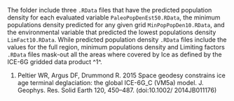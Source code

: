 The folder include three `.RData` files that have the predicted population density for each evaluated variable `PaleoPopDenEst50.RData`, the minimum populations density predicted for any given grid `MinPopPopDen10.RData`, and the environmental variable that predicted the lowest populations density `LimFact10.RData`. While predicted population density `.RData` files include the values for the full region, minimum populations density and Limiting factors `.RData` files mask-out all the areas where covered by Ice as defined by the ICE-6G gridded data product ^1^.

1. Peltier WR, Argus DF, Drummond R. 2015 Space geodesy constrains ice age terminal deglaciation: the global ICE-6G_C (VM5a) model. J. Geophys. Res. Solid Earth 120, 450–487. (doi:10.1002/ 2014JB011176)
